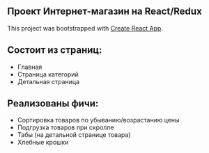 ## Проект Интернет-магазин на React/Redux

This project was bootstrapped with [Create React App](https://github.com/facebook/create-react-app).

## Состоит из страниц:
- Главная
- Страница категорий
- Детальная страница


## Реализованы фичи:
- Сортировка товаров по убыванию/возрастанию цены
- Подгрузка товаров при скролле
- Табы (на детальной странице товара)
- Хлебные крошки


